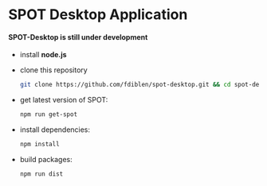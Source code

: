 # SPOT Desktop Application

#### **SPOT-Desktop is still under development**

* install **node.js**

* clone this repository
  ```bash
  git clone https://github.com/fdiblen/spot-desktop.git && cd spot-desktop
  ```

* get latest version of SPOT:
  ```bash
  npm run get-spot
  ```

* install dependencies:
  ```bash
  npm install
  ```

* build packages:
  ```bash
  npm run dist
  ```
